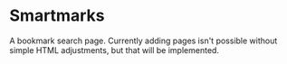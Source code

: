 # Smartmarks
A bookmark search page. Currently adding pages isn't possible without simple HTML adjustments, but that will be implemented.
